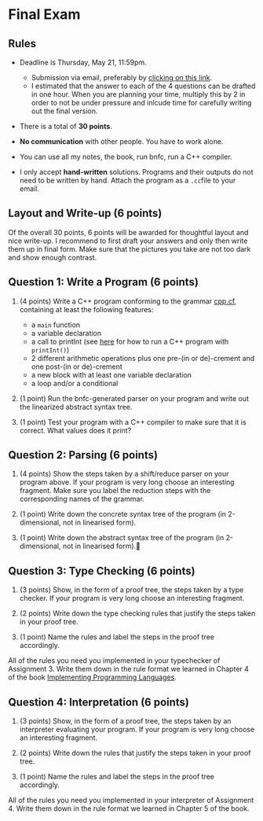 # Final Exam

## Rules

- Deadline is Thursday, May 21, 11:59pm.
  - Submission via email, preferably by [clicking on this link](mailto:akurz@chapman.edu?subject=Compiler-Construction-final-exam).
   - I estimated that the answer to each of the 4 questions can be drafted in one hour. When you are planning your time, multiply this by 2 in order to not be under pressure and inlcude time for carefully writing out the final version. 

- There is a total of **30 points**.
- **No communication** with other people. You have to work alone. 
- You can use all my notes, the book, run bnfc, run a C++ compiler.
- I only accept **hand-written** solutions. Programs and their outputs do not need to be written by hand. Attach the program as a `.cc`file to your email.


## Layout and Write-up (6 points)

Of the overall 30 points, 6 points will be awarded for thoughtful layout and nice write-up. I recommend to first draft your answers and only then write them up in final form. Make sure that the pictures you take are not too dark and show enough contrast.

## Question 1: Write a Program (6 points)

1. (4 points) Write a C++ program conforming to the grammar [cpp.cf](https://github.com/alexhkurz/compiler-construction-2020/blob/master/Sources/Cpp/cpp.cf), containing at least the following features:
   - a `main` function
   - a variable declaration
   - a call to printInt (see [here](https://github.com/alexhkurz/compiler-construction-2020/blob/master/lecture-12.1.md#run-the-c-program) for how to run a C++ program with `printInt()`)
   - 2 different arithmetic operations plus one pre-(in or de)-crement and one post-(in or de)-crement
   - a new block with at least one variable declaration
   - a loop and/or a conditional

2. (1 point) Run the bnfc-generated parser on your program and write out the linearized abstract syntax tree.

3. (1 point) Test your program with a C++ compiler to make sure that it is correct. What values does it print?

## Question 2: Parsing (6 points)

1. (4 points) Show the steps taken by a shift/reduce parser on your program above. If your program is very long choose an interesting fragment. Make sure you label the reduction steps with the corresponding names of the grammar.

2. (1 point) Write down the concrete syntax tree of the program (in 2-dimensional, not in linearised form).

3. (1 point) Write down the abstract syntax tree of the program (in 2-dimensional, not in linearised form).

## Question 3: Type Checking (6 points)

1. (3 points) Show, in the form of a proof tree, the steps taken by a type checker. If your program is very long choose an interesting fragment. 

2. (2 points) Write down the type checking rules that justify the steps taken in your proof tree. 

3. (1 point) Name the rules and label the steps in the proof tree accordingly.

All of the rules you need you implemented in your typechecker of Assignment 3. Write them down in the rule format we learned in Chapter 4 of the book [Implementing Programming Languages](http://www.cse.chalmers.se/edu/year/2012/course/DAT150/lectures/plt-book.pdf). 

## Question 4: Interpretation (6 points)

1. (3 points) Show, in the form of a proof tree, the steps taken by an interpreter evaluating your program. If your program is very long choose an interesting fragment. 

2. (2 points) Write down the rules that justify the steps taken in your proof tree. 

3. (1 point) Name the rules and label the steps in the proof tree accordingly.

All of the rules you need you implemented in your interpreter of Assignment 4. Write them down in the rule format we learned in Chapter 5 of the book. 

